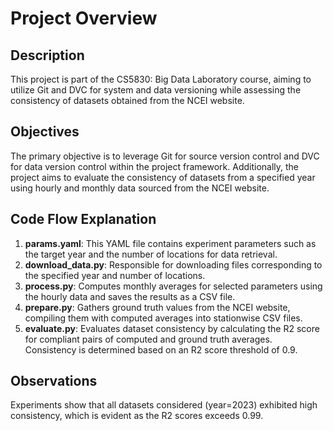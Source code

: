 # Project Overview

## Description
This project is part of the CS5830: Big Data Laboratory course, aiming to utilize Git and DVC for system and data versioning while assessing the consistency of datasets obtained from the NCEI website.

## Objectives
The primary objective is to leverage Git for source version control and DVC for data version control within the project framework. Additionally, the project aims to evaluate the consistency of datasets from a specified year using hourly and monthly data sourced from the NCEI website.

## Code Flow Explanation
1. **params.yaml**: This YAML file contains experiment parameters such as the target year and the number of locations for data retrieval.
2. **download_data.py**: Responsible for downloading files corresponding to the specified year and number of locations.
3. **process.py**: Computes monthly averages for selected parameters using the hourly data and saves the results as a CSV file.
4. **prepare.py**: Gathers ground truth values from the NCEI website, compiling them with computed averages into stationwise CSV files.
5. **evaluate.py**: Evaluates dataset consistency by calculating the R2 score for compliant pairs of computed and ground truth averages. Consistency is determined based on an R2 score threshold of 0.9.

## Observations
Experiments show that all datasets considered (year=2023) exhibited high consistency, which is evident as the R2 scores exceeds 0.99.
